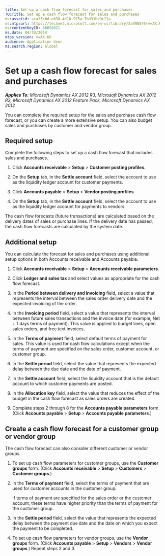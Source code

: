 ```yaml
---
title: Set up a cash flow forecast for sales and purchases
TOCTitle: Set up a cash flow forecast for sales and purchases
ms:assetid: acaf3c6d-e030-4d18-975a-7bd31be9c21a
ms:mtpsurl: https://technet.microsoft.com/en-us/library/Aa498576(v=AX.60)
ms:contentKeyID: 36058921
ms.date: 04/18/2014
mtps_version: v=AX.60
audience: Application User
ms.search.region: Global
---
```


# Set up a cash flow forecast for sales and purchases 


_**Applies To:** Microsoft Dynamics AX 2012 R3, Microsoft Dynamics AX 2012 R2, Microsoft Dynamics AX 2012 Feature Pack, Microsoft Dynamics AX 2012_

You can complete the required setup for the sales and purchase cash flow forecast, or you can create a more extensive setup. You can also budget sales and purchases by customer and vendor group.

## Required setup

Complete the following steps to set up a cash flow forecast that includes sales and purchases.

1.  Click **Accounts receivable** \> **Setup** \> **Customer posting profiles**.

2.  On the **Setup** tab, in the **Settle account** field, select the account to use as the liquidity ledger account for customer payments.

3.  Click **Accounts payable** \> **Setup** \> **Vendor posting profiles**.

4.  On the **Setup** tab, in the **Settle account** field, select the account to use as the liquidity ledger account for payments to vendors.

The cash flow forecasts (future transactions) are calculated based on the delivery dates of sales or purchase lines. If the delivery date has passed, the cash flow forecasts are calculated by the system date.

## Additional setup

You can calculate the forecast for sales and purchases using additional setup options in both Accounts receivable and Accounts payable.

1.  Click **Accounts receivable** \> **Setup** \> **Accounts receivable parameters**.

2.  Click **Ledger and sales tax** and select values as appropriate for the cash flow forecast.

3.  In the **Period between delivery and invoicing** field, select a value that represents the interval between the sales order delivery date and the expected invoicing of the order.

4.  In the **Invoicing period** field, select a value that represents the interval between future sales transactions and the invoice date (for example, Net + 1 days terms of payment). This value is applied to budget lines, open sales orders, and free text invoices.

5.  In the **Terms of payment** field, select default terms of payment for sales. This value is used for cash flow calculations except when the terms of payment are specified on the sales order, customer account, or customer group.

6.  In the **Settle period** field, select the value that represents the expected delay between the due date and the date of payment.

7.  In the **Settle account** field, select the liquidity account that is the default account to which customer payments are posted.

8.  In the **Allocation key** field, select the value that reduces the effect of the budget in the cash flow forecast as sales orders are created.

9.  Complete steps 2 through 8 for the **Accounts payable parameters** form. (Click **Accounts payable** \> **Setup** \> **Accounts payable parameters**.)

## Create a cash flow forecast for a customer group or vendor group

The cash flow forecast can also consider different customer or vendor groups.

1.  To set up cash flow parameters for customer groups, use the **Customer groups** form. (Click **Accounts receivable** \> **Setup** \> **Customers** \> **Customer groups**.)

2.  In the **Terms of payment** field, select the terms of payment that are used for customer accounts in the customer group.
    
    If terms of payment are specified for the sales order or the customer account, these terms have higher priority than the terms of payment for the customer group.

3.  In the **Settle period** field, select the value that represents the expected delay between the payment due date and the date on which you expect the payment to be completed.

4.  To set up cash flow parameters for vendor groups, use the **Vendor groups** form. (Click **Accounts payable** \> **Setup** \> **Vendors** \> **Vendor groups**.) Repeat steps 2 and 3.

  


